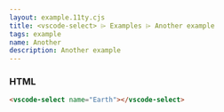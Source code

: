 ```yaml
---
layout: example.11ty.cjs
title: <vscode-select> ⌲ Examples ⌲ Another example
tags: example
name: Another
description: Another example
---
```


<vscode-select name="Earth"></vscode-select>

<h3>HTML</h3>

```html
<vscode-select name="Earth"></vscode-select>
```